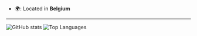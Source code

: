 

- 🌍: Located in **Belgium**
---

![GitHub stats](https://github-readme-stats.vercel.app/api?username=BT-Creator&show_icons=truet&hide=stars&count_private=true&theme=dark)
![Top Languages](https://github-readme-stats.vercel.app/api/top-langs/?username=BT-Creator&theme=dark&langs_count=6&layout=compact)
